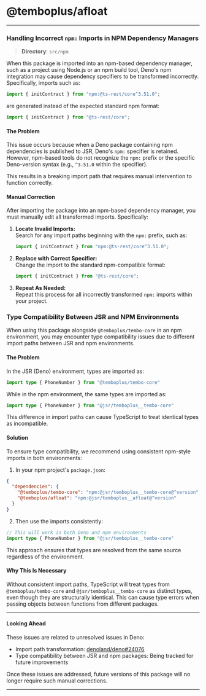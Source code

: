 # @temboplus/afloat

---

### Handling Incorrect `npm:` Imports in NPM Dependency Managers

> **Directory**: `src/npm`

When this package is imported into an npm-based dependency manager, such as a project using Node.js or an npm build tool, Deno's npm integration may cause dependency specifiers to be transformed incorrectly. Specifically, imports such as:  

```typescript
import { initContract } from "npm:@ts-rest/core^3.51.0";
```

are generated instead of the expected standard npm format:  

```typescript
import { initContract } from "@ts-rest/core";
```

#### The Problem

This issue occurs because when a Deno package containing npm dependencies is published to JSR, Deno's `npm:` specifier is retained. However, npm-based tools do not recognize the `npm:` prefix or the specific Deno-version syntax (e.g., `^3.51.0` within the specifier).

This results in a breaking import path that requires manual intervention to function correctly.

#### Manual Correction

After importing the package into an npm-based dependency manager, you must manually edit all transformed imports. Specifically:

1. **Locate Invalid Imports:**  
   Search for any import paths beginning with the `npm:` prefix, such as:  
   ```typescript
   import { initContract } from "npm:@ts-rest/core^3.51.0";
   ```

2. **Replace with Correct Specifier:**  
   Change the import to the standard npm-compatible format:
   ```typescript
   import { initContract } from "@ts-rest/core";
   ```

3. **Repeat As Needed:**  
   Repeat this process for all incorrectly transformed `npm:` imports within your project.

### Type Compatibility Between JSR and NPM Environments

When using this package alongside `@temboplus/tembo-core` in an npm environment, you may encounter type compatibility issues due to different import paths between JSR and npm environments.

#### The Problem

In the JSR (Deno) environment, types are imported as:
```typescript
import type { PhoneNumber } from "@temboplus/tembo-core"
```

While in the npm environment, the same types are imported as:
```typescript
import type { PhoneNumber } from "@jsr/temboplus__tembo-core"
```

This difference in import paths can cause TypeScript to treat identical types as incompatible.

#### Solution

To ensure type compatibility, we recommend using consistent npm-style imports in both environments:

1. In your npm project's `package.json`:
```json
{
  "dependencies": {
    "@temboplus/tembo-core": "npm:@jsr/temboplus__tembo-core@^version",
    "@temboplus/afloat": "npm:@jsr/temboplus__afloat@^version"
  }
}
```

2. Then use the imports consistently:
```typescript
// This will work in both Deno and npm environments
import type { PhoneNumber } from "@jsr/temboplus__tembo-core"
```

This approach ensures that types are resolved from the same source regardless of the environment.

#### Why This Is Necessary

Without consistent import paths, TypeScript will treat types from `@temboplus/tembo-core` and `@jsr/temboplus__tembo-core` as distinct types, even though they are structurally identical. This can cause type errors when passing objects between functions from different packages.

---

#### Looking Ahead

These issues are related to unresolved issues in Deno:
- Import path transformation: [denoland/deno#24076](https://github.com/denoland/deno/issues/24076)
- Type compatibility between JSR and npm packages: Being tracked for future improvements

Once these issues are addressed, future versions of this package will no longer require such manual corrections.

---